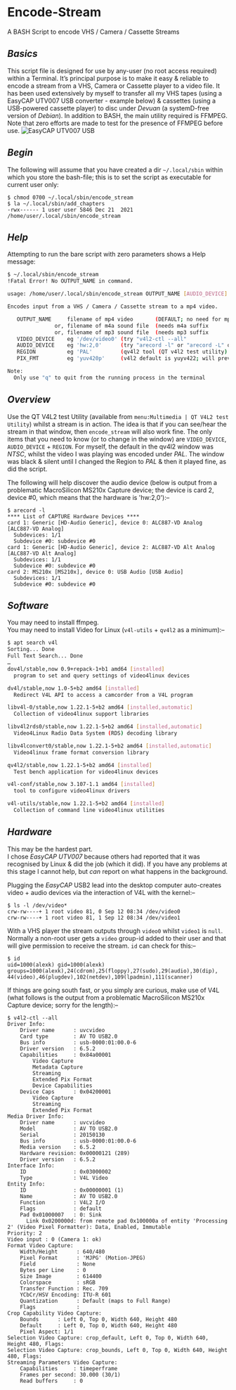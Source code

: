 # Encode-Stream
A BASH Script to encode VHS / Camera / Cassette Streams

## *Basics*
This script file is designed for use by any-user (no root access required) within a Terminal. It’s principal purpose is to make it easy & reliable to encode a stream from a VHS, Camera or Cassette player to a video file. It has been used extensively by myself to transfer all my VHS tapes (using a EasyCAP UTV007 USB converter - example below) & cassettes (using a USB-powered cassette player) to disc under *Devuan* (a systemD-free version of *Debian*). In addition to BASH, the main utility required is FFMPEG. Note that zero efforts are made to test for the presence of FFMPEG before use.
![EasyCAP UTV007 USB](Images/easycap.png)

## *Begin*
The following will assume that you have created a dir `~/.local/sbin` within which you store the bash-file; this is to set the script as executable for current user only:

```
$ chmod 0700 ~/.local/sbin/encode_stream
$ la ~/.local/sbin/add_chapters
-rwx------ 1 user user 5846 Dec 21  2021 /home/user/.local/sbin/encode_stream
```
## *Help*
Attempting to run the bare script with zero parameters shows a Help message:

```bash
$ ~/.local/sbin/encode_stream
!Fatal Error! No OUTPUT_NAME in command.

usage: /home/user/.local/sbin/encode_stream OUTPUT_NAME [AUDIO_DEVICE] [VIDEO_DEVICE] [REGION] [PIX_FMT]

Encodes input from a VHS / Camera / Cassette stream to a mp4 video.

   OUTPUT_NAME     filename of mp4 video       (DEFAULT; no need for mp4 suffix                   )
               or, filename of m4a sound file  (needs m4a suffix                                  )
               or, filename of mp3 sound file  (needs mp3 suffix                                  )
   VIDEO_DEVICE    eg '/dev/video0' (try "v4l2-ctl --all"                                         )
   AUDIO_DEVICE    eg 'hw:2,0'      (try "arecord -l" or "arecord -L" or "cat /proc/asound/cards" )
   REGION          eg 'PAL'         (qv4l2 tool (QT v4l2 test utility) will help test for Region  )
   PIX_FMT         eg 'yuv420p'     (v4l2 default is yuyv422; will prevent display on some devices)

Note:
  Only use "q" to quit from the running process in the terminal
```
## *Overview*
Use the QT V4L2 test Utility (available from `menu:Multimedia | QT V4L2 test Utility`) whilst a stream is in action. The idea is that if you can see/hear the stream in that window, then `encode_stream` will also work fine. The only items that you need to know (or to change in the window) are `VIDEO_DEVICE`, `AUDIO_DEVICE` + `REGION`. For myself, the default in the qv4l2 window was *NTSC*, whilst the video I was playing was encoded under *PAL*. The window was black & silent until I changed the Region to *PAL* & then it played fine, as did the script.

The following will help discover the audio device (below is output from a problematic MacroSilicon MS210x Capture device; the device is card 2, device #0, which means that the hardware is 'hw:2,0'):–
```
$ arecord -l
**** List of CAPTURE Hardware Devices ****
card 1: Generic [HD-Audio Generic], device 0: ALC887-VD Analog [ALC887-VD Analog]
  Subdevices: 1/1
  Subdevice #0: subdevice #0
card 1: Generic [HD-Audio Generic], device 2: ALC887-VD Alt Analog [ALC887-VD Alt Analog]
  Subdevices: 1/1
  Subdevice #0: subdevice #0
card 2: MS210x [MS210x], device 0: USB Audio [USB Audio]
  Subdevices: 1/1
  Subdevice #0: subdevice #0
```

## *Software*
You may need to install ffmpeg.    
You may need to install Video for Linux (`v4l-utils` + `qv4l2` as a minimum):–
```bash
$ apt search v4l
Sorting... Done
Full Text Search... Done
…
dov4l/stable,now 0.9+repack-1+b1 amd64 [installed]
  program to set and query settings of video4linux devices

dv4l/stable,now 1.0-5+b2 amd64 [installed]
  Redirect V4L API to access a camcorder from a V4L program

libv4l-0/stable,now 1.22.1-5+b2 amd64 [installed,automatic]
  Collection of video4linux support libraries

libv4l2rds0/stable,now 1.22.1-5+b2 amd64 [installed,automatic]
  Video4Linux Radio Data System (RDS) decoding library

libv4lconvert0/stable,now 1.22.1-5+b2 amd64 [installed,automatic]
  Video4linux frame format conversion library

qv4l2/stable,now 1.22.1-5+b2 amd64 [installed]
  Test bench application for video4linux devices

v4l-conf/stable,now 3.107-1.1 amd64 [installed]
  tool to configure video4linux drivers

v4l-utils/stable,now 1.22.1-5+b2 amd64 [installed]
  Collection of command line video4linux utilities
```

## *Hardware*
This may be the hardest part.    
I chose *EasyCAP UTV007* because others had reported that it was recognised by Linux & did the job (which it did). If you have any problems at this stage I cannot help, but *can* report on what happens in the background.

Plugging the *EasyCAP* USB2 lead into the desktop computer auto-creates video + audio devices via the interaction of V4L with the kernel:–
```
$ ls -l /dev/video*
crw-rw----+ 1 root video 81, 0 Sep 12 08:34 /dev/video0
crw-rw----+ 1 root video 81, 1 Sep 12 08:34 /dev/video1
```
With a VHS player the stream outputs through `video0` whilst `video1` is `null`. Normally a non-root user gets a `video` group-id added to their user and that will give permission to receive the stream. `id` can check for this:–
```
$ id
uid=1000(alexk) gid=1000(alexk) groups=1000(alexk),24(cdrom),25(floppy),27(sudo),29(audio),30(dip),
44(video),46(plugdev),102(netdev),109(lpadmin),111(scanner)
```
If things are going south fast, or you simply are curious, make use of V4L (what follows is the output from a problematic MacroSilicon MS210x Capture device; sorry for the length):–
```
$ v4l2-ctl --all
Driver Info:
	Driver name      : uvcvideo
	Card type        : AV TO USB2.0
	Bus info         : usb-0000:01:00.0-6
	Driver version   : 6.5.2
	Capabilities     : 0x84a00001
		Video Capture
		Metadata Capture
		Streaming
		Extended Pix Format
		Device Capabilities
	Device Caps      : 0x04200001
		Video Capture
		Streaming
		Extended Pix Format
Media Driver Info:
	Driver name      : uvcvideo
	Model            : AV TO USB2.0
	Serial           : 20150130
	Bus info         : usb-0000:01:00.0-6
	Media version    : 6.5.2
	Hardware revision: 0x00000121 (289)
	Driver version   : 6.5.2
Interface Info:
	ID               : 0x03000002
	Type             : V4L Video
Entity Info:
	ID               : 0x00000001 (1)
	Name             : AV TO USB2.0
	Function         : V4L2 I/O
	Flags            : default
	Pad 0x01000007   : 0: Sink
	  Link 0x0200000d: from remote pad 0x100000a of entity 'Processing 2' (Video Pixel Formatter): Data, Enabled, Immutable
Priority: 2
Video input : 0 (Camera 1: ok)
Format Video Capture:
	Width/Height      : 640/480
	Pixel Format      : 'MJPG' (Motion-JPEG)
	Field             : None
	Bytes per Line    : 0
	Size Image        : 614400
	Colorspace        : sRGB
	Transfer Function : Rec. 709
	YCbCr/HSV Encoding: ITU-R 601
	Quantization      : Default (maps to Full Range)
	Flags             : 
Crop Capability Video Capture:
	Bounds      : Left 0, Top 0, Width 640, Height 480
	Default     : Left 0, Top 0, Width 640, Height 480
	Pixel Aspect: 1/1
Selection Video Capture: crop_default, Left 0, Top 0, Width 640, Height 480, Flags: 
Selection Video Capture: crop_bounds, Left 0, Top 0, Width 640, Height 480, Flags: 
Streaming Parameters Video Capture:
	Capabilities     : timeperframe
	Frames per second: 30.000 (30/1)
	Read buffers     : 0
```

